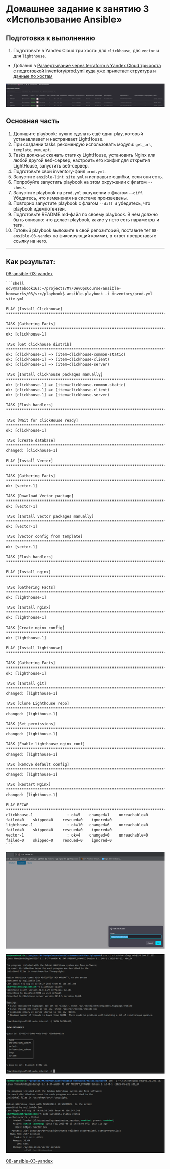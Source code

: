 # Домашнее задание к занятию 3 «Использование Ansible»

## Подготовка к выполнению

1. Подготовьте в Yandex Cloud три хоста: для `clickhouse`, для `vector` и для `lighthouse`.

- Добавил в [Развертывание через terraform в Yandex Cloud три хоста с подготовкой inventory/prod.yml куда уже прилетает структура и данные по хостам](src/tf/) 

![0](img/03-0.png)

## Основная часть

1. Допишите playbook: нужно сделать ещё один play, который устанавливает и настраивает LightHouse.
2. При создании tasks рекомендую использовать модули: `get_url`, `template`, `yum`, `apt`.
3. Tasks должны: скачать статику LightHouse, установить Nginx или любой другой веб-сервер, настроить его конфиг для открытия LightHouse, запустить веб-сервер.
4. Подготовьте свой inventory-файл `prod.yml`.
5. Запустите `ansible-lint site.yml` и исправьте ошибки, если они есть.
6. Попробуйте запустить playbook на этом окружении с флагом `--check`.
7. Запустите playbook на `prod.yml` окружении с флагом `--diff`. Убедитесь, что изменения на системе произведены.
8. Повторно запустите playbook с флагом `--diff` и убедитесь, что playbook идемпотентен.
9. Подготовьте README.md-файл по своему playbook. В нём должно быть описано: что делает playbook, какие у него есть параметры и теги.
10. Готовый playbook выложите в свой репозиторий, поставьте тег `08-ansible-03-yandex` на фиксирующий коммит, в ответ предоставьте ссылку на него.

---

## Как результат:

[08-ansible-03-yandex](https://github.com/DimOsSpb/Netology-DevOps/tree/08-ansible-03-yandex/ansible-homeworks/03/src/playbook)

    ```shell
    odv@matebook16s:~/projects/MY/DevOpsCourse/ansible-homeworks/03/src/playbook$ ansible-playbook -i inventory/prod.yml site.yml

    PLAY [Install Clickhouse] **************************************************************************************************************************************************************************

    TASK [Gathering Facts] *****************************************************************************************************************************************************************************
    ok: [clickhouse-1]

    TASK [Get clickhouse distrib] **********************************************************************************************************************************************************************
    ok: [clickhouse-1] => (item=clickhouse-common-static)
    ok: [clickhouse-1] => (item=clickhouse-client)
    ok: [clickhouse-1] => (item=clickhouse-server)

    TASK [Install clickhouse packages manually] ********************************************************************************************************************************************************
    ok: [clickhouse-1] => (item=clickhouse-common-static)
    ok: [clickhouse-1] => (item=clickhouse-client)
    ok: [clickhouse-1] => (item=clickhouse-server)

    TASK [Flush handlers] ******************************************************************************************************************************************************************************

    TASK [Wait for ClickHouse ready] *******************************************************************************************************************************************************************
    ok: [clickhouse-1]

    TASK [Create database] *****************************************************************************************************************************************************************************
    changed: [clickhouse-1]

    PLAY [Install Vector] ******************************************************************************************************************************************************************************

    TASK [Gathering Facts] *****************************************************************************************************************************************************************************
    ok: [vector-1]

    TASK [Download Vector package] *********************************************************************************************************************************************************************
    ok: [vector-1]

    TASK [Install vector packages manually] ************************************************************************************************************************************************************
    ok: [vector-1]

    TASK [Vector config from template] *****************************************************************************************************************************************************************
    ok: [vector-1]

    TASK [Flush handlers] ******************************************************************************************************************************************************************************

    PLAY [Install nginx] *******************************************************************************************************************************************************************************

    TASK [Gathering Facts] *****************************************************************************************************************************************************************************
    ok: [lighthouse-1]

    TASK [Install nginx] *******************************************************************************************************************************************************************************
    ok: [lighthouse-1]

    TASK [Create nginx config] *************************************************************************************************************************************************************************
    ok: [lighthouse-1]

    PLAY [Install lighthouse] **************************************************************************************************************************************************************************

    TASK [Gathering Facts] *****************************************************************************************************************************************************************************
    ok: [lighthouse-1]

    TASK [Install git] *********************************************************************************************************************************************************************************
    changed: [lighthouse-1]

    TASK [Clone Lighthouse repo] ***********************************************************************************************************************************************************************
    changed: [lighthouse-1]

    TASK [Set permissions] *****************************************************************************************************************************************************************************
    changed: [lighthouse-1]

    TASK [Enable lighthouse_nginx_conf] ****************************************************************************************************************************************************************
    changed: [lighthouse-1]

    TASK [Remove default config] ***********************************************************************************************************************************************************************
    changed: [lighthouse-1]

    TASK [Restart Nginx] *******************************************************************************************************************************************************************************
    changed: [lighthouse-1]

    PLAY RECAP *****************************************************************************************************************************************************************************************
    clickhouse-1               : ok=5    changed=1    unreachable=0    failed=0    skipped=0    rescued=0    ignored=0   
    lighthouse-1               : ok=10   changed=6    unreachable=0    failed=0    skipped=0    rescued=0    ignored=0   
    vector-1                   : ok=4    changed=0    unreachable=0    failed=0    skipped=0    rescued=0    ignored=0
    ```

![1](img/03-1.png)

![2](img/03-2.png)

![3](img/03-3.png)

[08-ansible-03-yandex](https://github.com/DimOsSpb/Netology-DevOps/tree/08-ansible-03-yandex/ansible-homeworks/03/src/playbook)
